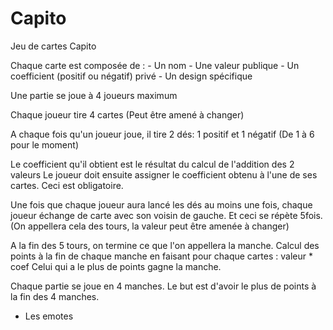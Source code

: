 # Capito

Jeu de cartes Capito

Chaque carte est composée de :
    - Un nom
    - Une valeur publique
    - Un coefficient (positif ou négatif) privé
    - Un design spécifique
    
Une partie se joue à 4 joueurs maximum

Chaque joueur tire 4 cartes (Peut être amené à changer)

A chaque fois qu'un joueur joue, il tire 2 dés: 1 positif et 1 négatif (De 1 à 6 pour le moment)

Le coefficient qu'il obtient est le résultat du calcul de l'addition des 2 valeurs
Le joueur doit ensuite assigner le coefficient obtenu à l'une de ses cartes. Ceci est obligatoire.

Une fois que chaque joueur aura lancé les dés au moins une fois, chaque joueur échange de carte avec son voisin de gauche.
Et ceci se répète 5fois. (On appellera cela des tours, la valeur peut être amenée à changer)

A la fin des 5 tours, on termine ce que l'on appellera la manche.
Calcul des points à la fin de chaque manche en faisant pour chaque cartes : valeur * coef
Celui qui a le plus de points gagne la manche.

Chaque partie se joue en 4 manches.
Le but est d'avoir le plus de points à la fin des 4 manches.

+ Les emotes
